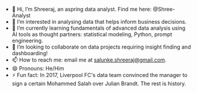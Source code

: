 - 👋 Hi, I’m Shreeraj, an aspring data analyst. Find me here: @Shree-Analyst
- 👀 I’m interested in analysing data that helps inform business decisions.
- 🌱 I’m currently learning fundamentals of advanced data analysis using AI tools as thought partners: statistical modeling, Python, prompt engineering.
- 💞️ I’m looking to collaborate on data projects requiring insight finding and dashboarding!
- 📫 How to reach me: email me at salunke.shreeraj@gmail.com.
- 😄 Pronouns: He/Him
- ⚡ Fun fact: In 2017, Liverpool FC's data team convinced the manager to sign a certain Mohammed Salah over Julian Brandt. The rest is history.

<!---
Shree-Analyst/Shree-Analyst is a ✨ special ✨ repository because its `README.md` (this file) appears on your GitHub profile.
You can click the Preview link to take a look at your changes.
--->
